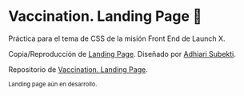 # Vaccination. Landing Page 💉

Práctica para el tema de CSS de la misión Front End de Launch X.

Copia/Reproducción de [Landing Page](https://dribbble.com/shots/16001939-Vaccination-Vaccine-landing-page-website).
Diseñado por [Adhiari Subekti](https://dribbble.com/Adhiari_is).

Repositorio de [Vaccination. Landing Page](https://github.com/dev-LuisSM/vaccination).

<sub>Landing page aún en desarrollo.<sub>
